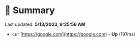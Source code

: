 # 📖 Summary
Last updated: **5/13/2023, 9:25:56 AM**

- `GET` [https://google.com](https://google.com) - **Up** (197ms)
